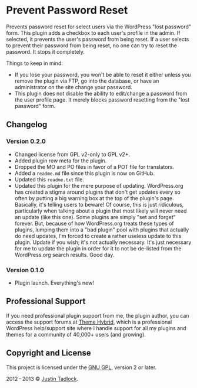 # Prevent Password Reset

Prevents password reset for select users via the WordPress "lost password" form. This plugin adds a checkbox to each user's profile in the admin. If selected, it prevents the user's password from being reset.  If a user selects to prevent their password from being reset, no one can try to reset the password.  It stops it completely. 

Things to keep in mind:

* If you lose your password, you won't be able to reset it either unless you remove the plugin via FTP, go into the database, or have an administrator on the site change your password.
* This plugin does not disable the ability to edit/change a password from the user profile page. It merely blocks password resetting from the "lost password" form.

## Changelog

### Version 0.2.0

* Changed license from GPL v2-only to GPL v2+.
* Added plugin row meta for the plugin.
* Dropped the MO and PO files in favor of a POT file for translators.
* Added a `readme.md` file since this plugin is now on GitHub.
* Updated this `readme.txt` file.
* Updated this plugin for the mere purpose of updating. WordPress.org has created a stigma around plugins that don't get updates every so often by putting a big warning box at the top of the plugin's page.  Basically, it's telling users to beware!  Of course, this is just ridiculous, particularly when talking about a plugin that most likely will never need an update (like this one).  Some plugins are simply "set and forget" forever.  But, because of how WordPress.org treats these types of plugins, lumping them into a "bad plugin" pool with plugins that actually do need updates, I'm forced to create a rather useless update to this plugin.  Update if you wish; it's not actually necessary.  It's just necessary for me to update the plugin in order for it to not be de-listed from the WordPress.org search results.  Good day.

### Version 0.1.0

* Plugin launch.  Everything's new!

## Professional Support

If you need professional plugin support from me, the plugin author, you can access the support forums at [Theme Hybrid](http://themehybrid.com/support), which is a professional WordPress help/support site where I handle support for all my plugins and themes for a community of 40,000+ users (and growing).

## Copyright and License

This project is licensed under the [GNU GPL](http://www.gnu.org/licenses/old-licenses/gpl-2.0.html), version 2 or later.

2012&thinsp;&ndash;&thinsp;2013 &copy; [Justin Tadlock](http://justintadlock.com).